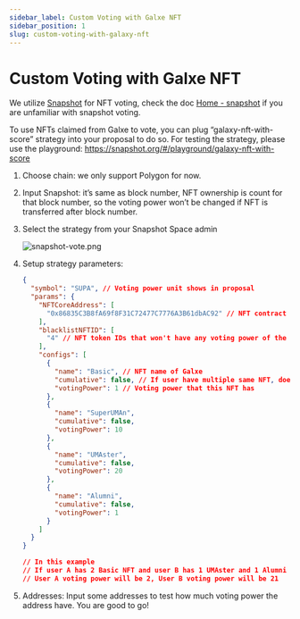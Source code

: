 ```yaml
---
sidebar_label: Custom Voting with Galxe NFT
sidebar_position: 1
slug: custom-voting-with-galaxy-nft
---
```

# Custom Voting with Galxe NFT

We utilize [Snapshot](https://snapshot.org/#/) for NFT voting, check the doc [Home - snapshot](https://docs.snapshot.org/) if you are unfamiliar with snapshot voting.

To use NFTs claimed from Galxe to vote, you can plug “galaxy-nft-with-score” strategy into your proposal to do so. For testing the strategy, please use the playground: <https://snapshot.org/#/playground/galaxy-nft-with-score>

1. Choose chain: we only support Polygon for now.
2. Input Snapshot: it’s same as block number, NFT ownership is count for that block number, so the voting power won’t be changed if NFT is transferred after block number.
3. Select the strategy from your Snapshot Space admin

   ![snapshot-vote.png](assets/snapshot-vote.png)
4. Setup strategy parameters:

   ```json
   {
     "symbol": "SUPA", // Voting power unit shows in proposal
     "params": {
       "NFTCoreAddress": [
         "0x86835C3B8fA69f8F31C72477C7776A3B61dbAC92" // NFT contract address
       ],
       "blacklistNFTID": [
         "4" // NFT token IDs that won't have any voting power of the NFT contract
       ],
       "configs": [
         {
           "name": "Basic", // NFT name of Galxe
           "cumulative": false, // If user have multiple same NFT, does the voting power cumulate.
           "votingPower": 1 // Voting power that this NFT has
         },
         {
           "name": "SuperUMAn",
           "cumulative": false,
           "votingPower": 10
         },
         {
           "name": "UMAster",
           "cumulative": false,
           "votingPower": 20
         },
         {
           "name": "Alumni",
           "cumulative": false,
           "votingPower": 1
         }
       ]
     }
   }

   // In this example
   // If user A has 2 Basic NFT and user B has 1 UMAster and 1 Alumni NFT
   // User A voting power will be 2, User B voting power will be 21
   ```
5. Addresses: Input some addresses to test how much voting power the address have. You are good to go!
